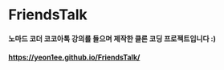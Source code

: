 # FriendsTalk
#### 노마드 코더 코코아톡 강의를 들으며 제작한 클론 코딩 프로젝트입니다 :)
#### https://yeon1ee.github.io/FriendsTalk/
